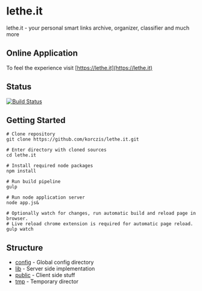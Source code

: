 # lethe.it

lethe.it - your personal smart links archive, organizer, classifier and much more

## Online Application

To feel the experience visit [https://lethe.it](https://lethe.it)

## Status

[![Build Status](https://travis-ci.org/korczis/lethe.it.svg?branch=master)](https://travis-ci.org/korczis/lethe.it)

## Getting Started

```
# Clone repository
git clone https://github.com/korczis/lethe.it.git

# Enter directory with cloned sources
cd lethe.it

# Install required node packages
npm install

# Run build pipeline
gulp

# Run node application server
node app.js&

# Optionally watch for changes, run automatic build and reload page in browser.
# Live reload chrome extension is required for automatic page reload.
gulp watch
```

## Structure

- [config](https://github.com/korczis/lethe.it/tree/master/config) - Global config directory
- [lib](https://github.com/korczis/lethe.it/tree/master/lib) - Server side implementation
- [public](https://github.com/korczis/lethe.it/tree/master/public) - Client side stuff
- [tmp](https://github.com/korczis/lethe.it/tree/master/tmp) - Temporary director
